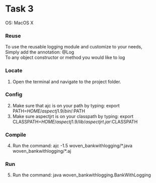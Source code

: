 # Task 3
OS: MacOS X

### Reuse
To use the reusable logging module and customize to your needs,  
Simply add the annotation: @Log  
To any object constructor or method you would like to log

### Locate
1. Open the terminal and navigate to the project folder.  

### Config
2. Make sure that ajc is on your path by typing: export PATH=$HOME/aspectj1.9/bin/:$PATH  
3. Make sure aspectjrt is on your classpath by typing: export CLASSPATH=$HOME/aspectj1.9/lib/aspectjrt.jar:$CLASSPATH  

### Compile
4. Run the command: ajc -1.5 woven_bankwithlogging/\*.java woven_bankwithlogging/\*.aj  

### Run
5. Run the command: java woven_bankwithlogging.BankWithLogging
